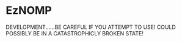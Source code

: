 # EzNOMP
DEVELOPMENT......BE CAREFUL IF YOU ATTEMPT TO USE! COULD POSSIBLY BE IN A CATASTROPHICLY BROKEN STATE!
